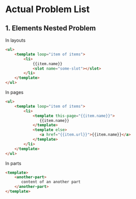 # Actual Problem List

## 1. Elements Nested Problem

In layouts
```html
<ul>
    <template loop="item of items">
        <li>
            {{item.name}}
            <slot name="some-slot"></slot>
        </li>
    </template>
</ul>
```

In pages
```html
<ul>
    <template loop="item of items">
        <li>
            <template this-page="{{item.name}}">
               {{item.name}}
            </template>
            <template else>
               <a href="{{item.url}}">{{item.name}}</a>
            </template>
        </li>
    </template>
</ul>
```

In parts
```html
<template>
    <another-part>
       content of an another part
    </another-part>         
</template>
```